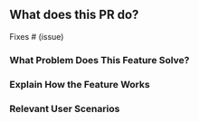 ## What does this PR do?

<!-- We need a clear description of what the PR does, as this will be used for the marketing team to generate the release notes. -->

Fixes # (issue)


### What Problem Does This Feature Solve?
<!-- Describe the problem or pain point this PR addresses. Be specific about who is affected and how this solution helps them. -->

### Explain How the Feature Works
<!-- Adding a video demonstration is optional but encourged! It helps reviewers / marketing team understand your implementation better. -->
<!-- [Insert the video link here] -->

### Relevant User Scenarios

<!-- List specific use cases where this feature would be valuable. -->
<!-- [Insert Pylon tickets or community posts here if possible] -->
